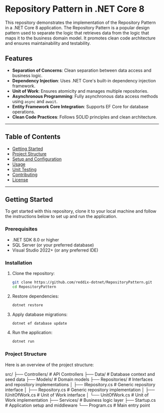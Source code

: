 # Repository Pattern in .NET Core 8

This repository demonstrates the implementation of the Repository Pattern in a .NET Core 8 application. The Repository Pattern is a popular design pattern used to separate the logic that retrieves data from the logic that maps it to the business domain model. It promotes clean code architecture and ensures maintainability and testability.

## Features

- **Separation of Concerns**: Clean separation between data access and business logic.
- **Dependency Injection**: Uses .NET Core's built-in dependency injection framework.
- **Unit of Work**: Ensures atomicity and manages multiple repositories.
- **Asynchronous Programming**: Fully asynchronous data access methods using `async` and `await`.
- **Entity Framework Core Integration**: Supports EF Core for database operations.
- **Clean Code Practices**: Follows SOLID principles and clean architecture.

---

## Table of Contents

- [Getting Started](#getting-started)
- [Project Structure](#project-structure)
- [Setup and Configuration](#setup-and-configuration)
- [Usage](#usage)
- [Unit Testing](#unit-testing)
- [Contributing](#contributing)
- [License](#license)

---

## Getting Started

To get started with this repository, clone it to your local machine and follow the instructions below to set up and run the application.

### Prerequisites

- .NET SDK 8.0 or higher
- SQL Server (or your preferred database)
- Visual Studio 2022+ (or any preferred IDE)

### Installation

1. Clone the repository:

   ```bash
   git clone https://github.com/reddix-dotnet/RepositoryPattern.git
   cd RepositoryPattern

2. Restore dependencies:
   ```bash
   dotnet restore

3. Apply database migrations:
   ```bash
   dotnet ef database update
   
4. Run the application:
   ```bash
   dotnet run

### Project Structure

Here is an overview of the project structure:

src/
├── Controllers/         # API Controllers
├── Data/                # Database context and seed data
├── Models/              # Domain models
├── Repositories/        # Interfaces and repository implementations
│   ├── IRepository.cs   # Generic repository interface
│   ├── Repository.cs    # Generic repository implementation
│   ├── IUnitOfWork.cs   # Unit of Work interface
│   └── UnitOfWork.cs    # Unit of Work implementation
├── Services/            # Business logic layer
├── Startup.cs           # Application setup and middleware
└── Program.cs           # Main entry point


